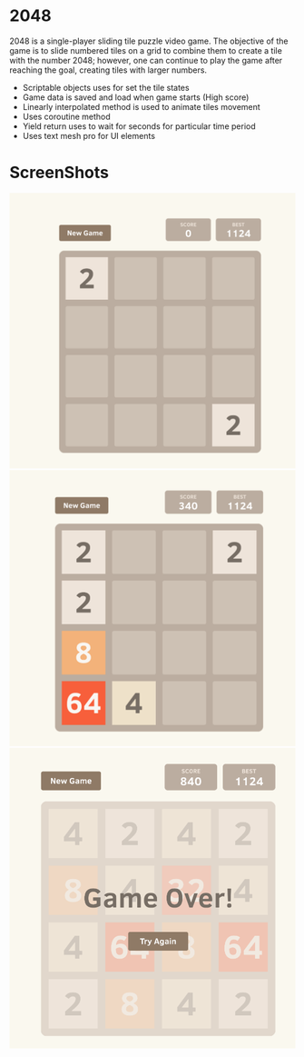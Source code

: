 # 2048
 
2048 is a single-player sliding tile puzzle video game. The objective of the game is to slide numbered tiles on a grid to combine them to create a tile with the number 2048; however, one can continue to play the game after reaching the goal, creating tiles with larger numbers.

- Scriptable objects uses for set the tile states
- Game data is saved and load when game starts (High score)
- Linearly interpolated method is used to animate tiles movement
- Uses coroutine method
- Yield return uses to wait for seconds for particular time period
- Uses text mesh pro for UI elements


# ScreenShots

![Capture1](/ScreenShots/1.png)
![Capture1](/ScreenShots/2.png)
![Capture1](/ScreenShots/3.png)

